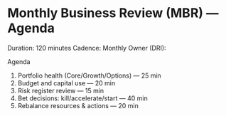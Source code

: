 # Monthly Business Review (MBR) — Agenda

Duration: 120 minutes
Cadence: Monthly
Owner (DRI): <name>

Agenda
1) Portfolio health (Core/Growth/Options) — 25 min
2) Budget and capital use — 20 min
3) Risk register review — 15 min
4) Bet decisions: kill/accelerate/start — 40 min
5) Rebalance resources & actions — 20 min
